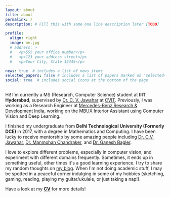 ```yaml
---
layout: about
title: about
permalink: /
description: # Fill this with some one line description later [TODO]

profile:
  align: right
  image: me.jpg
  # address: >
  #   <p>555 your office number</p>
  #   <p>123 your address street</p>
  #   <p>Your City, State 12345</p>

news: true  # includes a list of news items
selected_papers: false # includes a list of papers marked as "selected={true}"
social: true  # includes social icons at the bottom of the page
---
```


Hi! I'm currently a MS (Research, Computer Science) student at __IIIT Hyderabad__, supervised by [Dr. C. V. Jawahar](https://faculty.iiit.ac.in/~jawahar/) at [CVIT](https://cvit.iiit.ac.in/). Previously, I was working as a Research Engineer at [Mercedes-Benz Research & Development India](https://mbrdi.co.in/), working on the [MBUX](https://media.mercedes-benz.com/s-class) Interior Assistant using Computer Vision and Deep Learning.

I finished my undergraduate from __Delhi Technological University (Formerly DCE)__ in 2017, with a degree in Mathematics and Computing. I have been lucky to receive mentorship by some amazing people including [Dr. C.V. Jawahar](https://faculty.iiit.ac.in/~jawahar/), [Dr. Manmohan Chandraker](https://cseweb.ucsd.edu/~mkchandraker/), and [Dr. Ganesh Bagler](http://faculty.iiitd.ac.in/~bagler/).

I love to explore different problems, especially in computer vision, and experiment with different domains frequently. Sometimes, it ends up in something useful, other times it's a good learning experience. I try to share my random thoughts on [my blog](/blog). When I'm not doing academic stuff, I may be spotted in a peaceful corner indulging in some of my hobbies (sketching, gaming, reading, playing my guitar/ukulele, or just taking a nap!).

Have a look at my [__CV__](/assets/pdf/cv.pdf) for more details!